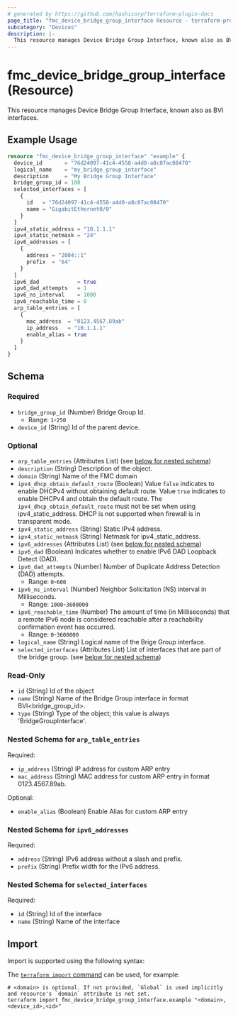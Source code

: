 ```yaml
---
# generated by https://github.com/hashicorp/terraform-plugin-docs
page_title: "fmc_device_bridge_group_interface Resource - terraform-provider-fmc"
subcategory: "Devices"
description: |-
  This resource manages Device Bridge Group Interface, known also as BVI interfaces.
---
```


# fmc_device_bridge_group_interface (Resource)

This resource manages Device Bridge Group Interface, known also as BVI interfaces.

## Example Usage

```terraform
resource "fmc_device_bridge_group_interface" "example" {
  device_id       = "76d24097-41c4-4558-a4d0-a8c07ac08470"
  logical_name    = "my_bridge_group_interface"
  description     = "My Bridge Group Interface"
  bridge_group_id = 100
  selected_interfaces = [
    {
      id   = "76d24097-41c4-4558-a4d0-a8c07ac08470"
      name = "GigabitEthernet0/0"
    }
  ]
  ipv4_static_address = "10.1.1.1"
  ipv4_static_netmask = "24"
  ipv6_addresses = [
    {
      address = "2004::1"
      prefix  = "64"
    }
  ]
  ipv6_dad            = true
  ipv6_dad_attempts   = 1
  ipv6_ns_interval    = 1000
  ipv6_reachable_time = 0
  arp_table_entries = [
    {
      mac_address  = "0123.4567.89ab"
      ip_address   = "10.1.1.1"
      enable_alias = true
    }
  ]
}
```

<!-- schema generated by tfplugindocs -->
## Schema

### Required

- `bridge_group_id` (Number) Bridge Group Id.
  - Range: `1`-`250`
- `device_id` (String) Id of the parent device.

### Optional

- `arp_table_entries` (Attributes List) (see [below for nested schema](#nestedatt--arp_table_entries))
- `description` (String) Description of the object.
- `domain` (String) Name of the FMC domain
- `ipv4_dhcp_obtain_default_route` (Boolean) Value `false` indicates to enable DHCPv4 without obtaining default route. Value `true` indicates to enable DHCPv4 and obtain the default route. The `ipv4_dhcp_obtain_default_route` must not be set when using ipv4_static_address. DHCP is not supported when firewall is in transparent mode.
- `ipv4_static_address` (String) Static IPv4 address.
- `ipv4_static_netmask` (String) Netmask for ipv4_static_address.
- `ipv6_addresses` (Attributes List) (see [below for nested schema](#nestedatt--ipv6_addresses))
- `ipv6_dad` (Boolean) Indicates whether to enable IPv6 DAD Loopback Detect (DAD).
- `ipv6_dad_attempts` (Number) Number of Duplicate Address Detection (DAD) attempts.
  - Range: `0`-`600`
- `ipv6_ns_interval` (Number) Neighbor Solicitation (NS) interval in Milliseconds.
  - Range: `1000`-`3600000`
- `ipv6_reachable_time` (Number) The amount of time (in Milliseconds) that a remote IPv6 node is considered reachable after a reachability confirmation event has occurred.
  - Range: `0`-`3600000`
- `logical_name` (String) Logical name of the Brige Group interface.
- `selected_interfaces` (Attributes List) List of interfaces that are part of the bridge group. (see [below for nested schema](#nestedatt--selected_interfaces))

### Read-Only

- `id` (String) Id of the object
- `name` (String) Name of the Bridge Group interface in format BVI<bridge_group_id>.
- `type` (String) Type of the object; this value is always 'BridgeGroupInterface'.

<a id="nestedatt--arp_table_entries"></a>
### Nested Schema for `arp_table_entries`

Required:

- `ip_address` (String) IP address for custom ARP entry
- `mac_address` (String) MAC address for custom ARP entry in format 0123.4567.89ab.

Optional:

- `enable_alias` (Boolean) Enable Alias for custom ARP entry


<a id="nestedatt--ipv6_addresses"></a>
### Nested Schema for `ipv6_addresses`

Required:

- `address` (String) IPv6 address without a slash and prefix.
- `prefix` (String) Prefix width for the IPv6 address.


<a id="nestedatt--selected_interfaces"></a>
### Nested Schema for `selected_interfaces`

Required:

- `id` (String) Id of the interface
- `name` (String) Name of the interface

## Import

Import is supported using the following syntax:

The [`terraform import` command](https://developer.hashicorp.com/terraform/cli/commands/import) can be used, for example:

```shell
# <domain> is optional. If not provided, `Global` is used implicitly and resource's `domain` attribute is not set.
terraform import fmc_device_bridge_group_interface.example "<domain>,<device_id>,<id>"
```
